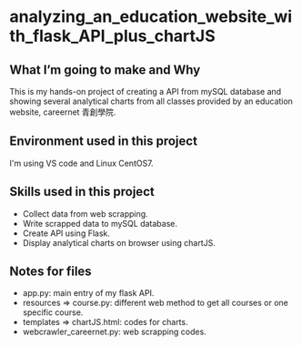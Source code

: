 # analyzing_an_education_website_with_flask_API_plus_chartJS

## What I’m going to make and Why
This is my hands-on project of creating a API from mySQL database and showing several analytical charts from all classes provided by an education website, careernet 青創學院.

## Environment used in this project
I'm using VS code and Linux CentOS7.

## Skills used in this project
* Collect data from web scrapping.
* Write scrapped data to mySQL database.
* Create API using Flask.
* Display analytical charts on browser using chartJS.

## Notes for files
* app.py: main entry of my flask API.
* resources => course.py: different web method to get all courses or one specific course.
* templates => chartJS.html: codes for charts. 
* webcrawler_careernet.py: web scrapping codes.
